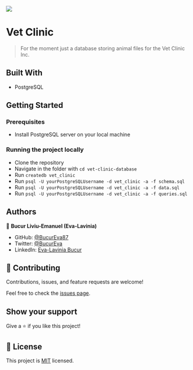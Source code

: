 ![](https://img.shields.io/badge/Microverse-blueviolet)

# Vet Clinic

> For the moment just a database storing animal files for the Vet Clinic Inc.

## Built With

- PostgreSQL

<!-- ## Live Demo

[Live Demo Link]()

## Video Presentation

[Video Presentation]()

## Live Preview

![Live Preview]() -->

## Getting Started

### Prerequisites

- Install PostgreSQL server on your local machine

### Running the project locally

- Clone the repository
- Navigate in the folder with `cd vet-clinic-database`
- Run `createdb vet_clinic`
- Run `psql -U yourPostgreSQLUsername -d vet_clinic -a -f schema.sql`
- Run `psql -U yourPostgreSQLUsername -d vet_clinic -a -f data.sql`
- Run `psql -U yourPostgreSQLUsername -d vet_clinic -a -f queries.sql`

## Authors

👤 **Bucur Liviu-Emanuel (Eva-Lavinia)**

- GitHub: [@BucurEva87](https://github.com/BucurEva87)
- Twitter: [@BucurEva](https://twitter.com/BucurEva)
- LinkedIn: [Eva-Lavinia Bucur](https://www.linkedin.com/in/eva-lavinia-bucur)

## 🤝 Contributing

Contributions, issues, and feature requests are welcome!

Feel free to check the [issues page](../../issues/).

## Show your support

Give a ⭐️ if you like this project!

## 📝 License

This project is [MIT](./MIT.md) licensed.
